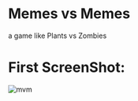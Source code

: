 # Memes vs Memes
a game like Plants vs Zombies

# First ScreenShot:
![mvm](http://s7.picofile.com/file/8380455876/firstSS.JPG)
